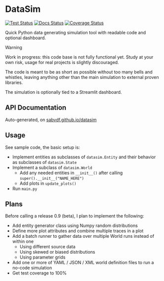# DataSim

[![Test Status](https://github.com/sabvdf/datasim/actions/workflows/python-conda-pyright-pytest.yml/badge.svg)](https://github.com/sabvdf/datasim/actions/workflows/python-conda-pyright-pytest.yml)
[![Docs Status](https://github.com/sabvdf/datasim/actions/workflows/docs-pages.yml/badge.svg)](https://github.com/sabvdf/datasim/actions/workflows/docs-pages.yml)
[![Coverage Status](https://coveralls.io/repos/github/sabvdf/datasim/badge.svg?branch=main)](https://coveralls.io/github/sabvdf/datasim?branch=main)

Quick Python data generating simulation tool with readable code and optional dashboard.

> [!WARNING]
> Work in progress: this code base is not fully functional yet. Study at your own risk, usage for real projects is slightly discouraged.

The code is meant to be as short as possible without too many bells and whistles, leaving anything other than the main simulation to external proven libraries.

The simulation is optionally tied to a Streamlit dashboard.

## API Documentation
Auto-generated, on [sabvdf.github.io/datasim](https://sabvdf.github.io/datasim/)

## Usage
See sample code, the basic setup is:

- Implement entities as subclasses of `datasim.Entity` and their behavior as subclasses of `datasim.State`
- Implement a subclass of `datasim.World`
  - Add any needed entities in `__init__()` after calling `super().__init__("NAME_HERE")`
  - Add plots in `update_plots()`
- Run `main.py`

## Plans
Before calling a release 0.9 (beta), I plan to implement the following:

- Add entity generator class using Numpy random distributions
- Define more plot attributes and combine multiple traces in a plot
- Add a batch runner to gather data over multiple World runs instead of within one
  - Using different source data
  - Using skewed or biased distributions
  - Using parameter grids
- Add one or more of YAML / JSON / XML world definition files to run a no-code simulation
- Get test coverage to 100%
